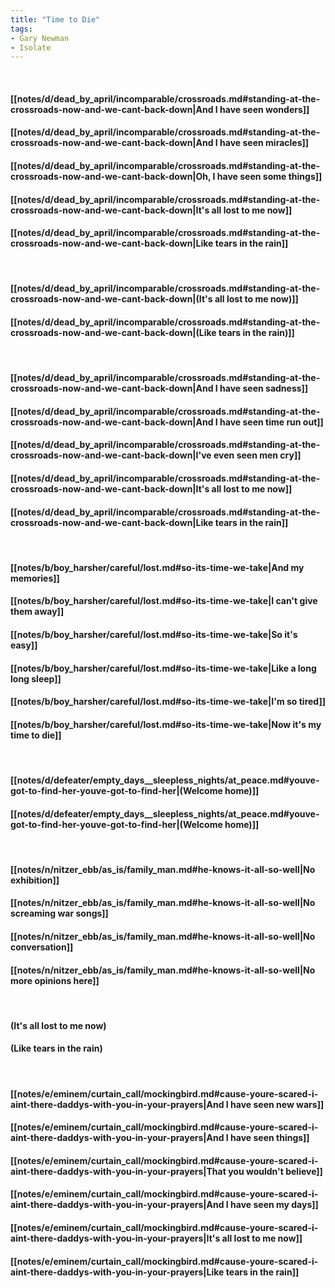 ```yaml
---
title: "Time to Die"
tags:
- Gary Newman
- Isolate
---
```

&nbsp;
#### [[notes/d/dead_by_april/incomparable/crossroads.md#standing-at-the-crossroads-now-and-we-cant-back-down|And I have seen wonders]]
#### [[notes/d/dead_by_april/incomparable/crossroads.md#standing-at-the-crossroads-now-and-we-cant-back-down|And I have seen miracles]]
#### [[notes/d/dead_by_april/incomparable/crossroads.md#standing-at-the-crossroads-now-and-we-cant-back-down|Oh, I have seen some things]]
#### [[notes/d/dead_by_april/incomparable/crossroads.md#standing-at-the-crossroads-now-and-we-cant-back-down|It's all lost to me now]]
#### [[notes/d/dead_by_april/incomparable/crossroads.md#standing-at-the-crossroads-now-and-we-cant-back-down|Like tears in the rain]]
&nbsp;
#### [[notes/d/dead_by_april/incomparable/crossroads.md#standing-at-the-crossroads-now-and-we-cant-back-down|(It's all lost to me now)]]
#### [[notes/d/dead_by_april/incomparable/crossroads.md#standing-at-the-crossroads-now-and-we-cant-back-down|(Like tears in the rain)]]
&nbsp;
#### [[notes/d/dead_by_april/incomparable/crossroads.md#standing-at-the-crossroads-now-and-we-cant-back-down|And I have seen sadness]]
#### [[notes/d/dead_by_april/incomparable/crossroads.md#standing-at-the-crossroads-now-and-we-cant-back-down|And I have seen time run out]]
#### [[notes/d/dead_by_april/incomparable/crossroads.md#standing-at-the-crossroads-now-and-we-cant-back-down|I've even seen men cry]]
#### [[notes/d/dead_by_april/incomparable/crossroads.md#standing-at-the-crossroads-now-and-we-cant-back-down|It's all lost to me now]]
#### [[notes/d/dead_by_april/incomparable/crossroads.md#standing-at-the-crossroads-now-and-we-cant-back-down|Like tears in the rain]]
&nbsp;
#### [[notes/b/boy_harsher/careful/lost.md#so-its-time-we-take|And my memories]]
#### [[notes/b/boy_harsher/careful/lost.md#so-its-time-we-take|I can't give them away]]
#### [[notes/b/boy_harsher/careful/lost.md#so-its-time-we-take|So it's easy]]
#### [[notes/b/boy_harsher/careful/lost.md#so-its-time-we-take|Like a long long sleep]]
#### [[notes/b/boy_harsher/careful/lost.md#so-its-time-we-take|I'm so tired]]
#### [[notes/b/boy_harsher/careful/lost.md#so-its-time-we-take|Now it's my time to die]]
&nbsp;
#### [[notes/d/defeater/empty_days__sleepless_nights/at_peace.md#youve-got-to-find-her-youve-got-to-find-her|(Welcome home)]]
#### [[notes/d/defeater/empty_days__sleepless_nights/at_peace.md#youve-got-to-find-her-youve-got-to-find-her|(Welcome home)]]
&nbsp;
#### [[notes/n/nitzer_ebb/as_is/family_man.md#he-knows-it-all-so-well|No exhibition]]
#### [[notes/n/nitzer_ebb/as_is/family_man.md#he-knows-it-all-so-well|No screaming war songs]]
#### [[notes/n/nitzer_ebb/as_is/family_man.md#he-knows-it-all-so-well|No conversation]]
#### [[notes/n/nitzer_ebb/as_is/family_man.md#he-knows-it-all-so-well|No more opinions here]]
&nbsp;
#### (It's all lost to me now)
#### (Like tears in the rain)
&nbsp;
#### [[notes/e/eminem/curtain_call/mockingbird.md#cause-youre-scared-i-aint-there-daddys-with-you-in-your-prayers|And I have seen new wars]]
#### [[notes/e/eminem/curtain_call/mockingbird.md#cause-youre-scared-i-aint-there-daddys-with-you-in-your-prayers|And I have seen things]]
#### [[notes/e/eminem/curtain_call/mockingbird.md#cause-youre-scared-i-aint-there-daddys-with-you-in-your-prayers|That you wouldn't believe]]
#### [[notes/e/eminem/curtain_call/mockingbird.md#cause-youre-scared-i-aint-there-daddys-with-you-in-your-prayers|And I have seen my days]]
#### [[notes/e/eminem/curtain_call/mockingbird.md#cause-youre-scared-i-aint-there-daddys-with-you-in-your-prayers|It's all lost to me now]]
#### [[notes/e/eminem/curtain_call/mockingbird.md#cause-youre-scared-i-aint-there-daddys-with-you-in-your-prayers|Like tears in the rain]]
